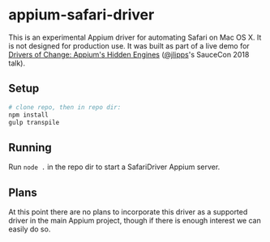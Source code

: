 appium-safari-driver
====

This is an experimental Appium driver for automating Safari on Mac OS X. It is not designed for production use. It was built as part of a live demo for [Drivers of Change: Appium's Hidden Engines](https://www.youtube.com/watch?v=EhZuuZ1uEZk&list=PL67l1VPxOnT5UMXMojduH_cMuBmlYl90K&index=13&t=0s) ([@jlipps](https://github.com/jlipps)'s SauceCon 2018 talk).

## Setup

```bash
# clone repo, then in repo dir:
npm install
gulp transpile
```

## Running

Run `node .` in the repo dir to start a SafariDriver Appium server.

## Plans

At this point there are no plans to incorporate this driver as a supported driver in the main Appium project, though if there is enough interest we can easily do so.

